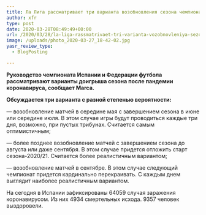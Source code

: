 ```yaml
---
title: Ла Лига рассматривает три варианта возобновления сезона чемпионата
author: xfr
type: post
date: 2020-03-28T08:49:49+00:00
url: /2020/03/28/la-liga-rassmatrivaet-tri-varianta-vozobnovleniya-sezona-chempionata/
image: /uploads/photo_2020-03-27_18-42-02.jpg
yasr_review_type:
  - BlogPosting

---
```

**Руководство чемпионата Испании и Федерации футбола рассматривают варианты доигрыша сезона после пандемии коронавируса, сообщает Marca.**

**Обсуждается три варианта с разной степенью вероятности:**

&#8212; возобновление матчей в середине мая с завершением сезона в июне или середине июля. В этом случае игры будут проводиться каждые три дня, возможно, при пустых трибунах. Считается самым оптимистичным;

&#8212; более позднее возобновление матчей с завершением сезона до августа или даже сентября. В этом случае придется отложить старт сезона-2020/21. Считается более реалистичным вариантом;

&#8212; возобновление матчей в сентябре. В этом случае следующий чемпионат придется кардинально перекраивать. С каждым днем выглядит наиболее реалистичным вариантом.

На сегодня в Испании зафиксированы 64059 случая заражения коронавирусом. Из них 4934 смертельных исхода. 9357 человек выздоровели.